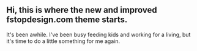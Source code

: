 ## Hi, this is where the new and improved fstopdesign.com theme starts.

It's been awhile. I've been busy feeding kids and working for a living, but it's time to do a little something for me again.